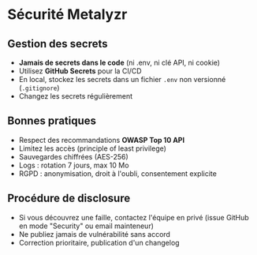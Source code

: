 # Sécurité Metalyzr

## Gestion des secrets
- **Jamais de secrets dans le code** (ni .env, ni clé API, ni cookie)
- Utilisez **GitHub Secrets** pour la CI/CD
- En local, stockez les secrets dans un fichier `.env` non versionné (`.gitignore`)
- Changez les secrets régulièrement

## Bonnes pratiques
- Respect des recommandations **OWASP Top 10 API**
- Limitez les accès (principle of least privilege)
- Sauvegardes chiffrées (AES-256)
- Logs : rotation 7 jours, max 10 Mo
- RGPD : anonymisation, droit à l'oubli, consentement explicite

## Procédure de disclosure
- Si vous découvrez une faille, contactez l'équipe en privé (issue GitHub en mode "Security" ou email mainteneur)
- Ne publiez jamais de vulnérabilité sans accord
- Correction prioritaire, publication d'un changelog 